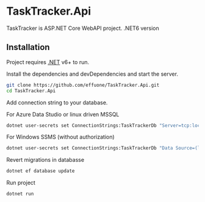 # TaskTracker.Api

TaskTracker is ASP.NET Core WebAPI project. .NET6 version
## Installation

Project requires [.NET](https://dotnet.microsoft.com/en-us/) v6+ to run.

Install the dependencies and devDependencies and start the server.

```sh
git clone https://github.com/effuone/TaskTracker.Api.git
cd TaskTracker.Api
```
Add connection string to your database.

For Azure Data Studio or linux driven MSSQL
```sh
dotnet user-secrets set ConnectionStrings:TaskTrackerDb "Server=tcp:localhost;Database=TaskTrackerDb;User Id=[yourusename];Password=[yourpassword]"
```
For Windows SSMS (without authorization)
```sh
dotnet user-secrets set ConnectionStrings:TaskTrackerDb "Data Source=(localdb)\MSSQLLocalDB;Initial Catalog=TaskTrackerDb;Integrated Security=True;Connect Timeout=30;Encrypt=False;TrustServerCertificate=False;ApplicationIntent=ReadWrite;MultiSubnetFailover=False"
```

Revert migrations in databasse 
```sh
dotnet ef database update
```

Run project 
```sh
dotnet run
```

